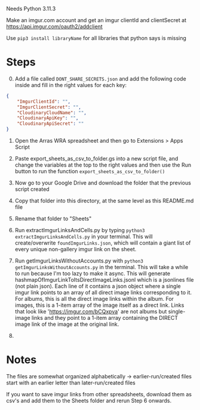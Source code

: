 Needs Python 3.11.3

Make an imgur.com account and get an imgur clientId and clientSecret at https://api.imgur.com/oauth2/addclient

Use `pip3 install libraryName` for all libraries that python says is missing

# Steps

0. Add a file called `DONT_SHARE_SECRETS.json` and add the following code inside and fill in the right values for each key:

```json
{
    "ImgurClientId": "",
    "ImgurClientSecret": "",
    "CloudinaryCloudName": "",
    "CloudinaryApiKey": "",
    "CloudinaryApiSecret": ""
}
```

1. Open the Arras WRA spreadsheet and then go to Extensions > Apps Script

2. Paste export_sheets_as_csv_to_folder.gs into a new script file, and change the variables at the top to the right values and then use the Run button to run the function `export_sheets_as_csv_to_folder()`

3. Now go to your Google Drive and download the folder that the previous script created

4. Copy that folder into this directory, at the same level as this README.md file

5. Rename that folder to "Sheets"

6. Run extractImgurLinksAndCells.py by typing `python3 extractImgurLinksAndCells.py` in your terminal. This will create/overwrite `foundImgurLinks.json`, which will contain a giant list of every unique non-gallery imgur link on the sheet.

7. Run getImgurLinksWithoutAccounts.py with `python3 getImgurLinksWithoutAccounts.py` in the terminal. This will take a while to run because I'm too lazy to make it async. This will generate hashmapOfImgurLinkToItsDirectImageLinks.jsonl which is a jsonlines file (not plain json). Each line of it contains a json object where a single imgur link points to an array of all direct image links corresponding to it. For albums, this is all the direct image links within the album. For images, this is a 1-item array of the image itself as a direct link. Links that look like 'https://imgur.com/bCQxpva' are not albums but single-image links and they point to a 1-item array containing the DIRECT image link of the image at the original link.

8. 


# Notes

The files are somewhat organized alphabetically 
-> earlier-run/created files start with an earlier letter than later-run/created files

If you want to save imgur links from other spreadsheets, download them as csv's and add them to the Sheets folder and rerun Step 6 onwards.
